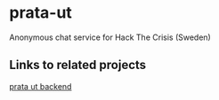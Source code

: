# prata-ut
Anonymous chat service for Hack The Crisis (Sweden)


## Links to related projects
[prata ut backend](https://github.com/Plommonsorbet/prataut-backend)
